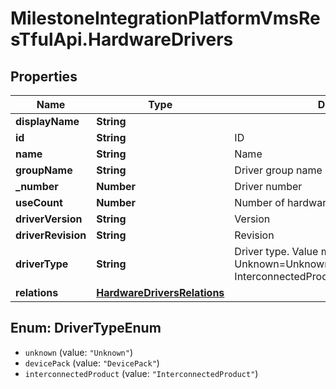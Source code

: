 # MilestoneIntegrationPlatformVmsResTfulApi.HardwareDrivers

## Properties
Name | Type | Description | Notes
------------ | ------------- | ------------- | -------------
**displayName** | **String** |  | [optional] 
**id** | **String** | ID | [optional] 
**name** | **String** | Name | [optional] 
**groupName** | **String** | Driver group name | [optional] 
**_number** | **Number** | Driver number | [optional] 
**useCount** | **Number** | Number of hardware using driver | [optional] 
**driverVersion** | **String** | Version | [optional] 
**driverRevision** | **String** | Revision | [optional] 
**driverType** | **String** | Driver type. Value map to display names:  Unknown&#x3D;Unknown   DevicePack&#x3D;DevicePack   InterconnectedProduct&#x3D;InterconnectedProduct    | [optional] 
**relations** | [**HardwareDriversRelations**](HardwareDriversRelations.md) |  | [optional] 

<a name="DriverTypeEnum"></a>
## Enum: DriverTypeEnum

* `unknown` (value: `"Unknown"`)
* `devicePack` (value: `"DevicePack"`)
* `interconnectedProduct` (value: `"InterconnectedProduct"`)

